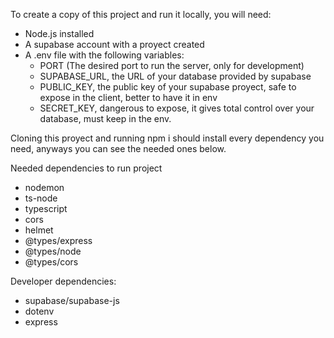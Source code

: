 To create a copy of this project and run it locally, you will need:
- Node.js installed
- A supabase account with a proyect created
- A .env file with the following variables:
  - PORT (The desired port to run the server, only for development)
  - SUPABASE_URL, the URL of your database provided by supabase
  - PUBLIC_KEY, the public key of your supabase proyect, safe to expose in the client, better to have it in env
  - SECRET_KEY, dangerous to expose, it gives total control over your database, must keep in the env.

Cloning this proyect and running npm i should install every dependency you need, anyways you can see the needed ones below.

Needed dependencies to run project
- nodemon
- ts-node
- typescript
- cors
- helmet
- @types/express
- @types/node
- @types/cors


Developer dependencies:
- supabase/supabase-js
- dotenv
- express
